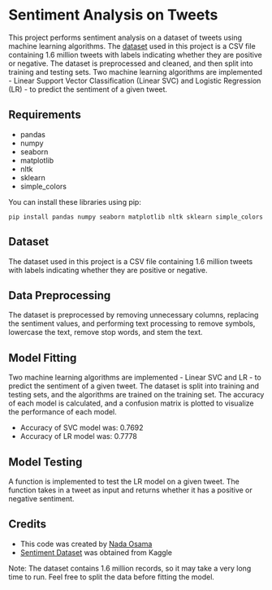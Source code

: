 # Sentiment Analysis on Tweets

This project performs sentiment analysis on a dataset of tweets using machine learning algorithms. The [dataset](https://www.kaggle.com/datasets/kazanova/sentiment140) used in this project is a CSV file containing 1.6 million tweets with labels indicating whether they are positive or negative. The dataset is preprocessed and cleaned, and then split into training and testing sets. Two machine learning algorithms are implemented - Linear Support Vector Classification (Linear SVC) and Logistic Regression (LR) - to predict the sentiment of a given tweet.

## Requirements
- pandas
- numpy
- seaborn
- matplotlib
- nltk
- sklearn
- simple_colors

You can install these libraries using pip:

```
pip install pandas numpy seaborn matplotlib nltk sklearn simple_colors
```

## Dataset
The dataset used in this project is a CSV file containing 1.6 million tweets with labels indicating whether they are positive or negative.

## Data Preprocessing
The dataset is preprocessed by removing unnecessary columns, replacing the sentiment values, and performing text processing to remove symbols, lowercase the text, remove stop words, and stem the text.

## Model Fitting
Two machine learning algorithms are implemented - Linear SVC and LR - to predict the sentiment of a given tweet. The dataset is split into training and testing sets, and the algorithms are trained on the training set. The accuracy of each model is calculated, and a confusion matrix is plotted to visualize the performance of each model.
- Accuracy of SVC model was: 0.7692
- Accuracy of LR model was: 0.7778 

## Model Testing
A function is implemented to test the LR model on a given tweet. The function takes in a tweet as input and returns whether it has a positive or negative sentiment.

## Credits
- This code was created by [Nada Osama](https://github.com/NadaOsamaa)
- [Sentiment Dataset](https://www.kaggle.com/datasets/kazanova/sentiment140) was obtained from Kaggle
  
Note: The dataset contains 1.6 million records, so it may take a very long time to run. Feel free to split the data before fitting the model.
